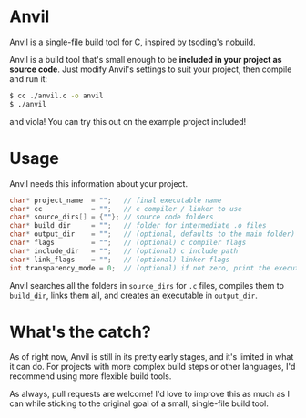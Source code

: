 # Anvil
Anvil is a single-file build tool for C, inspired by tsoding's [nobuild](https://github.com/tsoding/nobuild).

Anvil is a build tool that's small enough to be **included in your project as source code**.
Just modify Anvil's settings to suit your project, then compile and run it:
```sh
$ cc ./anvil.c -o anvil
$ ./anvil
```
and viola! You can try this out on the example project included!

# Usage
Anvil needs this information about your project.

```c
char* project_name  = "";   // final executable name 
char* cc            = "";   // c compiler / linker to use
char* source_dirs[] = {""}; // source code folders
char* build_dir     = "";   // folder for intermediate .o files
char* output_dir    = "";   // (optional, defaults to the main folder) folder to drop the final executable in
char* flags         = "";   // (optional) c compiler flags
char* include_dir   = "";   // (optional) c include path
char* link_flags    = "";   // (optional) linker flags
int transparency_mode = 0;  // (optional) if not zero, print the executed commands instead of nice messages
```

Anvil searches all the folders in `source_dirs` for `.c` files, compiles them to
`build_dir`, links them all, and creates an executable in `output_dir`.

# What's the catch?
As of right now, Anvil is still in its pretty early stages, and it's limited in what it can do. For projects with more complex build steps or other languages, 
I'd recommend using more flexible build tools.

As always, pull requests are welcome! I'd love to improve this as much as I can while sticking to the original goal of a small, single-file build tool.
